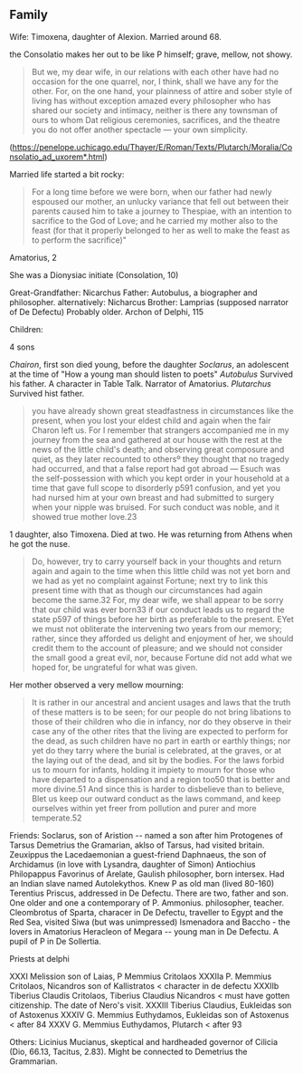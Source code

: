 Family
----------


Wife: Timoxena, daughter of Alexion. Married around 68.

 the Consolatio makes her out to be like P himself; grave, mellow, not showy. 
 > But we, my dear wife, in our relations with each other have had no occasion for the one quarrel, nor, I think, shall we have any for the other. For, on the one hand, your plainness of attire and sober style of living has without exception amazed every philosopher who has shared our society and intimacy, neither is there any townsman of ours to whom Dat religious ceremonies, sacrifices, and the theatre you do not offer another spectacle — your own simplicity.
 
 (https://penelope.uchicago.edu/Thayer/E/Roman/Texts/Plutarch/Moralia/Consolatio_ad_uxorem*.html)

Married life started a bit rocky:
> For a long time before we were born, when our father had newly espoused our mother, an unlucky variance that fell out between their parents caused him to take a journey to Thespiae, with an intention to sacrifice to the God of Love; and he carried my mother also to the feast (for that it properly belonged to her as well to make the feast as to perform the sacrifice)"

Amatorius, 2

She was a Dionysiac initiate (Consolation, 10)




Great-Grandfather: Nicarchus
Father: Autobulus, a biographer and philosopher. alternatively: Nicharcus
Brother: Lamprias (supposed narrator of De Defectu) Probably older. Archon of Delphi, 115

Children:

4 sons

*Chairon*, first son died young, before the daughter 
*Soclarus*, an adolescent at the time of "How a young man should listen to poets"
*Autobulus* Survived his father.  A character in Table Talk. Narrator of Amatorius. 
*Plutarchus*  Survived hist father. 


>  you have already shown great steadfastness in circumstances like the present, when you lost your eldest child and again when the fair Charon left us. For I remember that strangers accompanied me in my journey from the sea and gathered at our house with the rest at the news of the little child's death; and observing great composure and quiet, as they later recounted to othersº they thought that no tragedy had occurred, and that a false report had got abroad — Esuch was the self-possession with which you kept order in your household at a time that gave full scope to disorderly  p591 confusion, and yet you had nursed him at your own breast and had submitted to surgery when your nipple was bruised. For such conduct was noble, and it showed true mother love.23



1 daughter, also Timoxena.  Died at two.  He was returning from Athens when he got the nuse. 
> Do, however, try to carry yourself back in your thoughts and return again and again to the time when this little child was not yet born and we had as yet no complaint against Fortune; next try to link this present time with that as though our circumstances had again become the same.​32 For, my dear wife, we shall appear to be sorry that our child was ever born​33 if our conduct leads us to regard the state  p597 of things before her birth as preferable to the present. EYet we must not obliterate the intervening two years from our memory; rather, since they afforded us delight and enjoyment of her, we should credit them to the account of pleasure; and we should not consider the small good a great evil, nor, because Fortune did not add what we hoped for, be ungrateful for what was given.

Her mother observed a very mellow mourning:
> It is rather in our ancestral and ancient usages and laws that the truth of these matters is to be seen; for our people do not bring libations to those of their children who die in infancy, nor do they observe in their case any of the other rites that the living are expected to perform for the dead, as such children have no part in earth or earthly things; nor yet do they tarry where the burial is celebrated, at the graves, or at the laying out of the dead, and sit by the bodies. For the laws forbid us to mourn for infants, holding it impiety to mourn for those who have departed to a dispensation and a region too​50 that is better and more divine.​51 And since this is harder to disbelieve than to believe, Blet us keep our outward conduct as the laws command, and keep ourselves within yet freer from pollution and purer and more temperate.52

Friends:
Soclarus, son of Aristion -- named a son after him
Protogenes of Tarsus
Demetrius the Gramarian, aklso of Tarsus, had visited britain.
Zeuxippus the Lacedaemonian a guest-friend
Daphnaeus, the son of Archidamus (in love with Lysandra, daughter of Simon)
Antiochius Philopappus
Favorinus of Arelate, Gaulish philosopher, born intersex. Had an Indian slave named Autolekythos. Knew P as old man (lived 80-160)
Terentius Priscus, addressed in De Defectu. There are two, father and son.  One older and one a contemporary of P. 
Ammonius. philosopher, teacher.
Cleombrotus of Sparta, characer in De Defectu, traveller to Egypt and the Red Sea, visited Siwa (but was unimpressed)
Ismenadora and Baccho - the lovers in Amatorius
Heracleon of Megara -- young man in De Defectu.  A pupil of P  in De Sollertia.  


Priests at delphi

XXXI Melission son of Laias, P Memmius Critolaos
XXXIIa P. Memmius Critolaos, Nicandros son of Kallistratos  < character in de defectu
XXXIIb Tiberius Claudis Critolaos, Tiberius Claudius Nicandros < must have gotten citizenship.  The date of Nero's visit.
XXXIII Tiberius Claudius,  Eukleidas son of Astoxenus
XXXIV G. Memmius Euthydamos, Eukleidas son of Astoxenus < after 84
XXXV G. Memmius Euthydamos, Plutarch  < after 93

Others: 
Licinius Mucianus, skeptical and hardheaded governor of Cilicia (Dio, 66.13, Tacitus, 2.83).  Might be connected to Demetrius the Grammarian.


